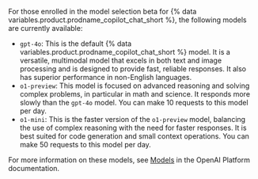 For those enrolled in the model selection beta for {% data variables.product.prodname_copilot_chat_short %}, the following models are currently available:

* `gpt-4o`: This is the default {% data variables.product.prodname_copilot_chat_short %} model. It is a versatile, multimodal model that excels in both text and image processing and is designed to provide fast, reliable responses. It also has superior performance in non-English languages.
* `o1-preview`: This model is focused on advanced reasoning and solving complex problems, in particular in math and science. It responds more slowly than the `gpt-4o` model. You can make 10 requests to this model per day.
* `o1-mini`: This is the faster version of the `o1-preview` model, balancing the use of complex reasoning with the need for faster responses. It is best suited for code generation and small context operations. You can make 50 requests to this model per day.

For more information on these models, see [Models](https://platform.openai.com/docs/models/models) in the OpenAI Platform documentation.
